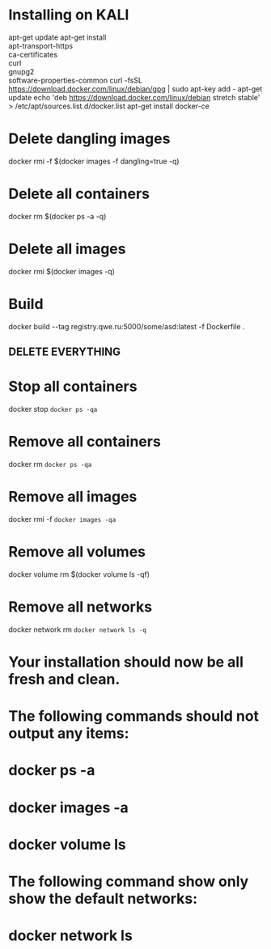 # Installing on KALI
apt-get update
apt-get install \
     apt-transport-https \
     ca-certificates \
     curl \
     gnupg2 \
     software-properties-common
curl -fsSL https://download.docker.com/linux/debian/gpg | sudo apt-key add -
apt-get update
echo 'deb https://download.docker.com/linux/debian stretch stable' > /etc/apt/sources.list.d/docker.list
apt-get install docker-ce

# Delete dangling images
docker rmi -f $(docker images -f dangling=true -q)

# Delete all containers
docker rm $(docker ps -a -q)

# Delete all images
docker rmi $(docker images -q)

# Build
docker build --tag registry.qwe.ru:5000/some/asd:latest -f Dockerfile .


## DELETE EVERYTHING

# Stop all containers
docker stop `docker ps -qa`

# Remove all containers
docker rm `docker ps -qa`

# Remove all images
docker rmi -f `docker images -qa `

# Remove all volumes
docker volume rm $(docker volume ls -qf)

# Remove all networks
docker network rm `docker network ls -q`

# Your installation should now be all fresh and clean.

# The following commands should not output any items:
# docker ps -a
# docker images -a 
# docker volume ls

# The following command show only show the default networks:
# docker network ls
